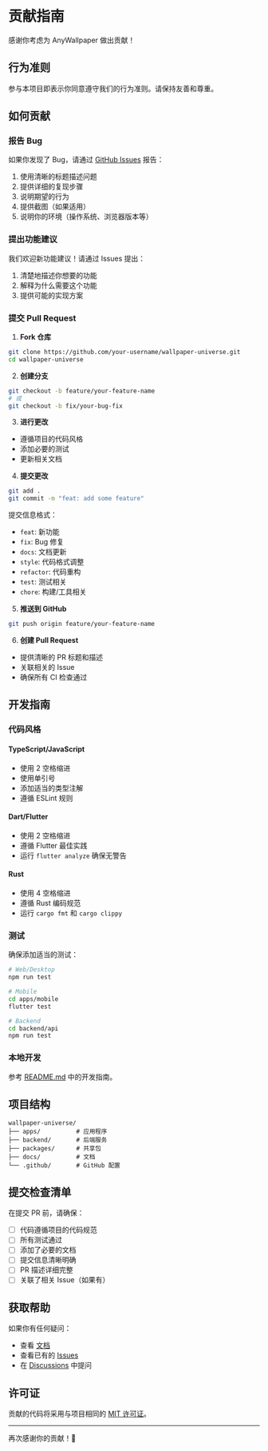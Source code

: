 # 贡献指南

感谢你考虑为 AnyWallpaper 做出贡献！

## 行为准则

参与本项目即表示你同意遵守我们的行为准则。请保持友善和尊重。

## 如何贡献

### 报告 Bug

如果你发现了 Bug，请通过 [GitHub Issues](https://github.com/zhaibin/wallpaper-universe/issues) 报告：

1. 使用清晰的标题描述问题
2. 提供详细的复现步骤
3. 说明期望的行为
4. 提供截图（如果适用）
5. 说明你的环境（操作系统、浏览器版本等）

### 提出功能建议

我们欢迎新功能建议！请通过 Issues 提出：

1. 清楚地描述你想要的功能
2. 解释为什么需要这个功能
3. 提供可能的实现方案

### 提交 Pull Request

1. **Fork 仓库**

```bash
git clone https://github.com/your-username/wallpaper-universe.git
cd wallpaper-universe
```

2. **创建分支**

```bash
git checkout -b feature/your-feature-name
# 或
git checkout -b fix/your-bug-fix
```

3. **进行更改**

- 遵循项目的代码风格
- 添加必要的测试
- 更新相关文档

4. **提交更改**

```bash
git add .
git commit -m "feat: add some feature"
```

提交信息格式：
- `feat`: 新功能
- `fix`: Bug 修复
- `docs`: 文档更新
- `style`: 代码格式调整
- `refactor`: 代码重构
- `test`: 测试相关
- `chore`: 构建/工具相关

5. **推送到 GitHub**

```bash
git push origin feature/your-feature-name
```

6. **创建 Pull Request**

- 提供清晰的 PR 标题和描述
- 关联相关的 Issue
- 确保所有 CI 检查通过

## 开发指南

### 代码风格

#### TypeScript/JavaScript
- 使用 2 空格缩进
- 使用单引号
- 添加适当的类型注解
- 遵循 ESLint 规则

#### Dart/Flutter
- 使用 2 空格缩进
- 遵循 Flutter 最佳实践
- 运行 `flutter analyze` 确保无警告

#### Rust
- 使用 4 空格缩进
- 遵循 Rust 编码规范
- 运行 `cargo fmt` 和 `cargo clippy`

### 测试

确保添加适当的测试：

```bash
# Web/Desktop
npm run test

# Mobile
cd apps/mobile
flutter test

# Backend
cd backend/api
npm run test
```

### 本地开发

参考 [README.md](README.md) 中的开发指南。

## 项目结构

```
wallpaper-universe/
├── apps/          # 应用程序
├── backend/       # 后端服务
├── packages/      # 共享包
├── docs/          # 文档
└── .github/       # GitHub 配置
```

## 提交检查清单

在提交 PR 前，请确保：

- [ ] 代码遵循项目的代码规范
- [ ] 所有测试通过
- [ ] 添加了必要的文档
- [ ] 提交信息清晰明确
- [ ] PR 描述详细完整
- [ ] 关联了相关 Issue（如果有）

## 获取帮助

如果你有任何疑问：

- 查看 [文档](docs/)
- 查看已有的 [Issues](https://github.com/zhaibin/wallpaper-universe/issues)
- 在 [Discussions](https://github.com/zhaibin/wallpaper-universe/discussions) 中提问

## 许可证

贡献的代码将采用与项目相同的 [MIT 许可证](LICENSE)。

---

再次感谢你的贡献！🎉

